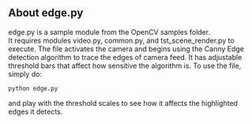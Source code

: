 ## About edge.py
edge.py is a sample module from the OpenCV samples folder.  
It requires modules video.py, common.py, and tst_scene_render.py to execute. The file activates the camera and begins using the Canny Edge detection algorithm to trace the edges of camera feed. It has adjustable threshold bars that affect how sensitive the algorithm is. To use the file, simply do:
```
python edge.py
```
and play with the threshold scales to see how it affects the highlighted edges it detects. 